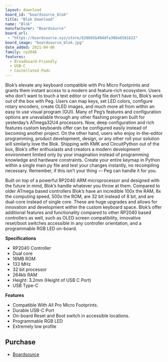 ```yaml
---
layout: download
board_id: "boardsource_blok"
title: "Blok Download"
name: "Blok"
manufacturer: "Boardsource"
board_url:
 - "https://boardsource.xyz/store/628b95b494dfa308a6581622"
board_image: "boardsource_blok.jpg"
date_added: 2021-04-06
family: rp2040
features:
  - Breadboard-Friendly
  - USB-C
  - Castellated Pads
---
```


Blok’s elevate any keyboard compatible with Pro Micro Footprints and grants them instant access to a modern and feature-rich ecosystem. Users who don’t want to touch a text editor or config file don’t have to, Blok’s work out of the box with Peg. Users can map keys, set LED colors, configure rotary encoders, create OLED images, and much more all from within an easy to use visual program (GUI). Many of Peg’s features and configuration options are unavailable through any other flashing program built for yesterday’s ATmega32U4 processors. Now, deep configuration and rich features custom keyboards offer can be configured easily instead of becoming another project. On the other hand, users who enjoy in-the-editor programming, product development, design, or any other roll your solution will similarly love the Blok. Shipping with KMK and CircuitPython out of the box, Blok’s offer enthusiasts and creators a modern development environment limited only by your imagination instead of programming knowledge and hardware constraints. Create your entire keymap in Python within a single main.py file and test your changes instantly, no recompiling necessary. Remember, if this isn’t your thing — Peg can handle it for you.

Built on top of a powerful RP2040 ARM microprocessor and designed with the future in mind, Blok’s handle whatever you throw at them. Compared to older ATmega based controllers Blok’s have an incredible 100x the RAM, 8x the computing speed, 500x the ROM, are 32 bit instead of 8 bit, and are dual-core instead of single core. These are huge upgrades and allows for innovation and development within the custom keyboard space. Blok’s offer additional features and functionality compared to other RP2040 based controllers as well, such as OLED screen compatibility, innovative reset/boot switches accessible in any controller orientation, and a programmable RGB LED on-board.

**Specifications**
- RP2040 Controller
- Dual core
- 16MB ROM
- 133 MHz
- 32 bit processor
- 264kb RAM
- Height: 3.2mm (Height of USB C Port)
- USB Type-C

**Features**
- Compatible With All Pro Micro Footprints.
- Durable USB-C Port
- On-board Reset and Boot switch in accessible locations.
- Programmable RGB LED
- Extremely low profile

## Purchase

* [Boardsource](https://boardsource.xyz/store/628b95b494dfa308a6581622)
